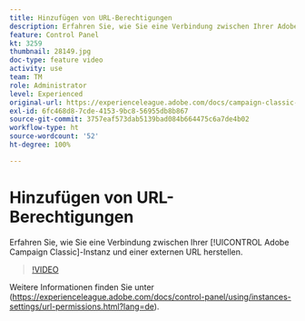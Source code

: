 ```yaml
---
title: Hinzufügen von URL-Berechtigungen
description: Erfahren Sie, wie Sie eine Verbindung zwischen Ihrer Adobe Campaign Classic-Instanz und einer externen URL herstellen.
feature: Control Panel
kt: 3259
thumbnail: 28149.jpg
doc-type: feature video
activity: use
team: TM
role: Administrator
level: Experienced
original-url: https://experienceleague.adobe.com/docs/campaign-classic-learn/tutorials/administrating/control-panel-acc/adding-url-permissions.html
exl-id: 6fc468d8-7cde-4153-9bc8-56955db8b867
source-git-commit: 3757eaf573dab5139bad084b664475c6a7de4b02
workflow-type: ht
source-wordcount: '52'
ht-degree: 100%

---
```


# Hinzufügen von URL-Berechtigungen

Erfahren Sie, wie Sie eine Verbindung zwischen Ihrer [!UICONTROL Adobe Campaign Classic]-Instanz und einer externen URL herstellen.

>[!VIDEO](https://video.tv.adobe.com/v/28149?quality=12)

Weitere Informationen finden Sie unter (https://experienceleague.adobe.com/docs/control-panel/using/instances-settings/url-permissions.html?lang=de).
